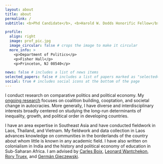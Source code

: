 ```yaml
---
layout: about
title: about
permalink: /
subtitle: <b>Phd Candidate</b>, <b>Harold W. Dodds Honorific Fellow</b>, Department of Politics, Princeton University

profile:
  align: right
  image: prof_pic.jpg
  image_circular: false # crops the image to make it circular
  more_info: >
    <p>Department of Politics</p>
    <p>Fisher Hall</p>
    <p>Princeton, NJ 08540</p>

news: false # includes a list of news items
selected_papers: false # includes a list of papers marked as "selected={true}"
social: true # includes social icons at the bottom of the page
---
```


I conduct research on comparative politics and political economy. My [ongoing research](https://shouryasen.github.io/working_papers/) focuses on coalition building, cooptation, and societal change in autocracies. More generally, I have diverse and interdisciplinary interests broadly centered on studying the long-run determinants of inequality, growth, and political order in developing countries. 

I have an area expertise in Southeast Asia and have conducted fieldwork in Laos, Thailand, and Vietnam. My fieldwork and data collection in Laos advances knowledge on communities in the borderlands of the country about whom little is known in any academic field. I have also written on colonialism in India and the history and political economy of education in Sub-Saharan Africa. I am advised by [Carles Boix](https://www.princeton.edu/~cboix/), [Leonard Wantchekon](https://lwantche.scholar.princeton.edu/), [Rory Truex](https://www.rorytruex.com/), and [Germán Gieczewski](https://germang.scholar.princeton.edu/).
